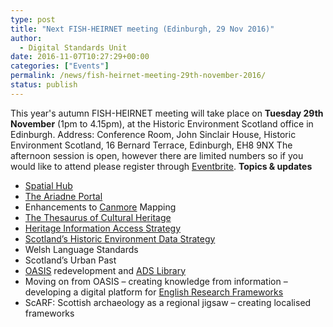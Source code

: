 ```yaml
---
type: post
title: "Next FISH-HEIRNET meeting (Edinburgh, 29 Nov 2016)"
author:
  - Digital Standards Unit
date: 2016-11-07T10:27:29+00:00
categories: ["Events"]
permalink: /news/fish-heirnet-meeting-29th-november-2016/
status: publish
---
```


This year's autumn FISH-HEIRNET meeting will take place on **Tuesday 29th November** (1pm to 4.15pm), at the Historic Environment Scotland office in Edinburgh. Address: Conference Room, John Sinclair House, Historic Environment Scotland, 16 Bernard Terrace, Edinburgh, EH8 9NX The afternoon session is open, however there are limited numbers so if you would like to attend please register through [Eventbrite](https://www.eventbrite.com/e/forum-for-information-standards-in-heritage-open-meeting-tickets-29050222999). **Topics & updates**

*   [Spatial Hub](http://www.improvementservice.org.uk/spatial-hub.html)
*   [The Ariadne Portal](http://www.ariadne-infrastructure.eu/Portal)
*   Enhancements to [Canmore](https://canmore.org.uk/) Mapping
*   [The Thesaurus of Cultural Heritage](http://www.heritagedata.org/blog/category/thesaurus-of-cultural-heritage/)
*   [Heritage Information Access Strategy](https://historicengland.org.uk/research/support-and-collaboration/heritage-information-access-strategy/)
*   [Scotland’s Historic Environment Data Strategy](http://smrforum-scotland.org.uk/shed/)
*   Welsh Language Standards
*   Scotland’s Urban Past
*   [OASIS](http://oasis.ac.uk/pages/wiki/Main) redevelopment and [ADS Library](http://archaeologydataservice.ac.uk/archives/view/greylit/)
*   Moving on from OASIS – creating knowledge from information – developing a digital platform for [English Research Frameworks](https://historicengland.org.uk/research/support-and-collaboration/research-resources/research-frameworks/)
*   ScARF: Scottish archaeology as a regional jigsaw – creating localised frameworks
